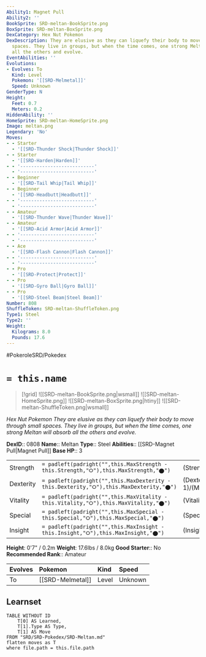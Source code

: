 ```yaml
---
Ability1: Magnet Pull
Ability2: ''
BookSprite: SRD-meltan-BookSprite.png
BoxSprite: SRD-meltan-BoxSprite.png
DexCategory: Hex Nut Pokemon
DexDescription: They are elusive as they can liquefy their body to move through small
  spaces. They live in groups, but when the time comes, one strong Meltan will absorb
  all the others and evolve.
EventAbilities: ''
Evolutions:
- Evolves: To
  Kind: Level
  Pokemon: '[[SRD-Melmetal]]'
  Speed: Unknown
GenderType: N
Height:
  Feet: 0.7
  Meters: 0.2
HiddenAbility: ''
HomeSprite: SRD-meltan-HomeSprite.png
Image: meltan.png
Legendary: 'No'
Moves:
- - Starter
  - '[[SRD-Thunder Shock|Thunder Shock]]'
- - Starter
  - '[[SRD-Harden|Harden]]'
- - '---------------------------'
  - '---------------------------'
- - Beginner
  - '[[SRD-Tail Whip|Tail Whip]]'
- - Beginner
  - '[[SRD-Headbutt|Headbutt]]'
- - '---------------------------'
  - '---------------------------'
- - Amateur
  - '[[SRD-Thunder Wave|Thunder Wave]]'
- - Amateur
  - '[[SRD-Acid Armor|Acid Armor]]'
- - '---------------------------'
  - '---------------------------'
- - Ace
  - '[[SRD-Flash Cannon|Flash Cannon]]'
- - '---------------------------'
  - '---------------------------'
- - Pro
  - '[[SRD-Protect|Protect]]'
- - Pro
  - '[[SRD-Gyro Ball|Gyro Ball]]'
- - Pro
  - '[[SRD-Steel Beam|Steel Beam]]'
Number: 808
ShuffleToken: SRD-meltan-ShuffleToken.png
Type1: Steel
Type2: ''
Weight:
  Kilograms: 8.0
  Pounds: 17.6
---
```


#PokeroleSRD/Pokedex

# `= this.name`

> [!grid]
> ![[SRD-meltan-BookSprite.png|wsmall]]
> ![[SRD-meltan-HomeSprite.png]]
> ![[SRD-meltan-BoxSprite.png|htiny]]
> ![[SRD-meltan-ShuffleToken.png|wsmall]]


*Hex Nut Pokemon*
*They are elusive as they can liquefy their body to move through small spaces. They live in groups, but when the time comes, one strong Meltan will absorb all the others and evolve.*

**DexID**:: 0808
**Name**:: Meltan
**Type**:: Steel
**Abilities**:: [[SRD-Magnet Pull|Magnet Pull]]
**Base HP**:: 3

|           |                                                                                        |                                          |
| --------- | -------------------------------------------------------------------------------------- | ---------------------------------------- |
| Strength  | `= padleft(padright("",this.MaxStrength - this.Strength,"⭘"),this.MaxStrength,"⬤")`    | (Strength::2)/(MaxStrength::4)   |
| Dexterity | `= padleft(padright("",this.MaxDexterity - this.Dexterity,"⭘"),this.MaxDexterity,"⬤")` | (Dexterity:: 1)/(MaxDexterity::3) |
| Vitality  | `= padleft(padright("",this.MaxVitality - this.Vitality,"⭘"),this.MaxVitality,"⬤")`    | (Vitality::2)/(MaxVitality::4)   |
| Special   | `= padleft(padright("",this.MaxSpecial - this.Special,"⭘"),this.MaxSpecial,"⬤")`       | (Special::2)/(MaxSpecial::4)     |
| Insight   | `= padleft(padright("",this.MaxInsight - this.Insight,"⭘"),this.MaxInsight,"⬤")`       | (Insight::1)/(MaxInsight::3)     |

**Height**: 0'7" / 0.2m
**Weight**: 17.6lbs / 8.0kg
**Good Starter**:: No
**Recommended Rank**:: Amateur

| Evolves   | Pokemon          | Kind   | Speed   |
|:----------|:-----------------|:-------|:--------|
| To        | [[SRD-Melmetal]] | Level  | Unknown |

## Learnset

```dataview
TABLE WITHOUT ID
    T[0] AS Learned,
    T[1].Type AS Type,
    T[1] AS Move
FROM "SRD/SRD-Pokedex/SRD-Meltan.md"
flatten moves as T
where file.path = this.file.path
```
